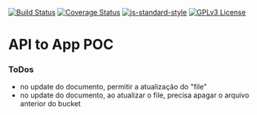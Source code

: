 [![Build Status](https://travis-ci.com/bruno-bert/api-poc.svg?branch=master)](https://travis-ci.com/bruno-bert/api-poc)
[![Coverage Status](https://coveralls.io/repos/github/bruno-bert/api-poc/badge.svg?branch=master)](https://coveralls.io/github/bruno-bert/api-poc?branch=master)
[![js-standard-style](https://img.shields.io/badge/code%20style-standard-brightgreen.svg)](http://standardjs.com)
[![GPLv3 License](https://img.shields.io/badge/License-GPL%20v3-yellow.svg)](https://opensource.org/licenses/)

# **API to App POC**

### ToDos

- no update do documento, permitir a atualização do "file"
- no update do documento, ao atualizar o file, precisa apagar o arquivo anterior do bucket